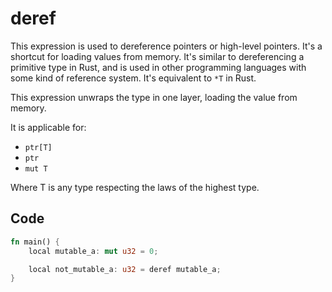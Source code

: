 # deref

This expression is used to dereference pointers or high-level pointers. It's a shortcut for loading values ​​from memory. It's similar to dereferencing a primitive type in Rust, and is used in other programming languages ​​with some kind of reference system. It's equivalent to ``*T`` in Rust.

This expression unwraps the type in one layer, loading the value from memory.

It is applicable for: 

- ``ptr[T]``
- ``ptr``
- ``mut T``

Where T is any type respecting the laws of the highest type.

## Code

```rust
fn main() {
    local mutable_a: mut u32 = 0; 

    local not_mutable_a: u32 = deref mutable_a;
}
```